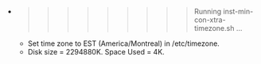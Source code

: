 * >>>>>>>>> Running inst-min-con-xtra-timezone.sh ...
  * Set time zone to EST (America/Montreal) in /etc/timezone.
  * Disk size = 2294880K. Space Used = 4K.
